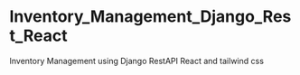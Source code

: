 # Inventory_Management_Django_Rest_React
Inventory Management using Django RestAPI React and tailwind css 
